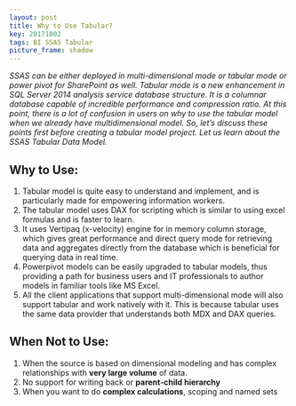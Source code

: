 ```yaml
---
layout: post
title: Why to Use Tabular?
key: 20171002
tags: BI SSAS Tabular
picture_frame: shadow
---
```


*SSAS can be either deployed in multi-dimensional mode or tabular mode or power pivot for SharePoint as well. Tabular mode is a new enhancement in SQL Server 2014 analysis service database structure. <!--more--> It is a columnar database capable of incredible performance and compression ratio. At this point, there is a lot of confusion in users on why to use the tabular model when we already have multidimensional model. So, let’s discuss these points first before creating a tabular model project. Let us learn about the SSAS Tabular Data Model.*


## Why to Use:

1. Tabular model is quite easy to understand and implement, and is particularly made for empowering information workers.
2. The tabular model uses DAX for scripting which is similar to using excel formulas and is faster to learn.
3. It uses Vertipaq (x-velocity) engine for in memory column storage, which gives great performance and direct query mode for retrieving data and aggregates directly from the database which is beneficial for querying data in real time.
4. Powerpivot models can be easily upgraded to tabular models, thus providing a path for business users and IT professionals to author models in familiar tools like MS Excel.
5. All the client applications that support multi-dimensional mode will also support tabular and work natively with it. This is because tabular uses the same data provider that understands both MDX and DAX queries.

## When Not to Use:

1. When the source is based on dimensional modeling and has complex relationships with **very large volume** of data.
2. No support for writing back or **parent-child hierarchy**
3. When you want to do **complex calculations**, scoping and named sets


